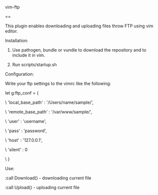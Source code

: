 vim-ftp

==

This plugin enables downloading and uploading files throw FTP using vim editor.

Installation:

1) Use pathogen, bundle or vundle to download the repository and to include it in vim.

2) Run scripts/startup.sh

Configuration:

Write your ftp settings to the vimrc like the following:

let g:ftp_conf = {

\       'local_base_path'  : '/Users/name/sample/',

\       'remote_base_path' : '/var/www/sample/',

\       'user' : 'username',

\       'pass' : 'password',

\       'host' : '127.0.0.1',

\       'silent' : 0

\   }


Use:

:call Download() - downloading current file

:call Upload() - uploading current file
